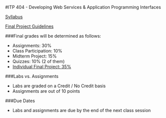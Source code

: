 #ITP 404 - Developing Web Services & Application Programming Interfaces

[Syllabus](https://docs.google.com/document/d/1e_CjKFvCj7RuEU-LKszXzhTytzd8ckdjQN5fNul4QBY/edit)

[Final Project Guidelines](https://docs.google.com/document/d/1FQ1q2Ch6YnkhhpEXy7vUz2T5xq2jAyyOg2RwCWZMMMg/edit)

###Final grades will be determined as follows:
* Assignments: 30%
* Class Participation: 10%
* Midterm Project: 15%
* Quizzes: 10% (2 of them)
* [Individual Final Project: 35%](https://docs.google.com/document/d/1FQ1q2Ch6YnkhhpEXy7vUz2T5xq2jAyyOg2RwCWZMMMg/edit)

###Labs vs. Assignments
* Labs are graded on a Credit / No Credit basis
* Assignments are out of 10 points

###Due Dates
* Labs and assignments are due by the end of the next class session



